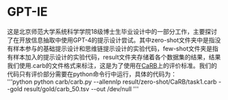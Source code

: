 # GPT-IE
这是北京师范大学系统科学学院18级博士生毕业设计中的一部分工作，主要探讨了在开放信息抽取中使用GPT-4的提示设计尝试。其中zero-shot文件夹中是指没有样本参与的基础提示设计和思维链提示设计的实验代码，few-shot文件夹是指有样本加入的提示设计的实验代码，result文件夹存储着各个数据集的结果，结果我们使用.carb的文件格式来标注，这是为了使用在[CaRB](https://github.com/dair-iitd/CaRB)上的评价标准。我们的代码只有评价部分需要在python命令行中运行，具体的代码为：  
'''python 
python carb/carb.py --allennlp result/zero-shot/CaRB/task1.carb --gold result/gold/carb_50.tsv --out /dev/null
'''





